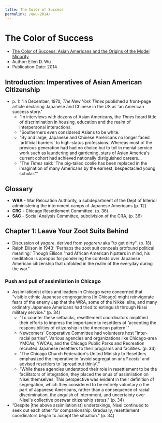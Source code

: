 ```yaml
---
title: The Color of Success
permalink: /ewu-2014/
---
```


# The Color of Success
* [The Color of Success: Asian Americans and the Origins of the Model Minority](https://press.princeton.edu/books/paperback/9780691168029/the-color-of-success)
* Author: Ellen D. Wu
* Publication Date: 2014

## Introduction: Imperatives of Asian American Citizenship
* p. 1: "In December, 1970, *The New York Times* published a front-page article declaring Japanese and Chinese in the US as 'an American success story.'
	* "In interviews with dozens of Asian Americans, the *Times* heard little of discrimination in housing, education and the realm of interpersonal interactions.
	* "Southerners even considered Asians to be white.
	* "By and large, Japanese and Chinese Americans no longer faced 'artificial barriers' to high-status professions. Whereas most of the previous generation had had no choice but to toil in menial service work such as laundering and gardening, stars of Asian America's current cohort had achieved nationally distiguished careers...
	* "The *Times* said: 'The pig-tailed coolie has been replaced in the imagination of many Americans by the earnest, bespectacled young scholar.'"

## Glossary
*  **WRA** - War Relocation Authority, a subdepartment of the Dept of Interior administering the internment camps of Japanese Americans (p. 12)
* **CRC** - Chicago Resettlement Committee. (p. 36)
* **SAC** -  Social Analysis Committee, subdivision of the CRA, (p. 36)

## Chapter 1: Leave Your Zoot Suits Behind
* Discussion of *yogore*, derived from *yogoreru* aka "to get dirty". (p. 18)
* Ralph Ellison in 1943: 'Perhaps the zoot suit conceals profound political meaning.' Though Ellison "had African American hipsters in mind, his meditation is apropos for pondering the contests over Japanese American citizenship that unfolded in the realm of the everyday during the war."

### Push and pull of assimilation in Chicago
* Assimilationist elites and leaders in Chicago were concerned that "visible ethnic Japanese congregations [in Chicago] might reinvigorate fears of the enemy Jap that the WRA, some of the Nikkei elite, and many ordinatry Japanese Americans had tried to extinguish through Nisei military service." (p. 34)
	* "To counter these setbacks, resettlement coordinators amplified their efforts to impress the importance to resettlers of 'accepting the responsibilities of citizenship in the American pattern.'"
	* Newcomers' Cooperative Committee had volunteers host "inter-racial parties". Various agencies and organizations like Chicago-area YMCAs, YWCAs, and the Chicago Public Parks and Recreation recruited Japanese resettlers to their programs and facilities. (p. 34)
	* "The Chicago Church Federation's United Ministry to Resettlers emphasized the imperative to 'avoid segregation *at all costs*' and advised resettlers to 'spread out thinly'."
	* "While these agencies understood their role in resettlement to be the facilitators of integration, they placed the onus of assimilation on Nisei themselves. This perspective was evident in their definition of segregation, which they considered to be entirely voluntary o the part of Japanese Americans, rather than a consequence of racial discrimination, the anguish of internment, and uncertainty over Nisei's collective postwar citizenship status." (p. 34)
* "Despite [the above assimilationist] undertakings, Nisei continued to seek out each other for companionship. Gradually, resettlement coordinators began to accept the situation." (p. 34)


